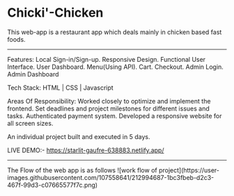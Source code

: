 # Chicki'-Chicken
This web-app is a restaurant app which deals mainly in chicken based fast foods. 
<hr>

Features: Local Sign-in/Sign-up. Responsive Design. Functional User Interface. User Dashboard. Menu(Using API). Cart. Checkout. Admin Login. Admin Dashboard

Tech Stack: HTML | CSS | Javascript

Areas Of Responsibility: Worked closely to optimize and implement the frontend. Set deadlines and project milestones for different issues and tasks. Authenticated payment system. Developed a responsive website for all screen sizes.

An individual project built and executed in 5 days.

LIVE DEMO:- https://starlit-gaufre-638883.netlify.app/
<hr>
The Flow of the web app is as follows
![work flow of project](https://user-images.githubusercontent.com/107558641/212994687-1bc3fbeb-d2c3-467f-99d3-c07665577f7c.png)
